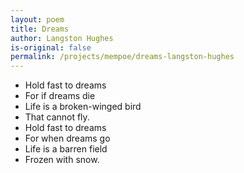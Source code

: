 ```yaml
---
layout: poem
title: Dreams
author: Langston Hughes
is-original: false
permalink: /projects/mempoe/dreams-langston-hughes
---
```


- Hold fast to dreams
- For if dreams die
- Life is a broken-winged bird
- That cannot fly.
- Hold fast to dreams
- For when dreams go
- Life is a barren field
- Frozen with snow.
